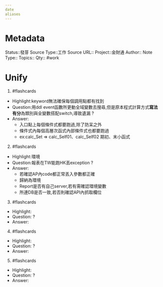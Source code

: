 ```yaml
---
date
aliases
---
```

# Metadata
Status::發芽
Source Type::工作
Source URL::
Project::金財通
Author::
Note Type::
Topics::
Qty::
#work 
# Unify





1. #flashcards 
- Highlight:keyword無法確保每個調用點都有找到
- Question:用ddl event函數所更動全域變數去搜尋,但是原本程式計算方式**寫法有分**為類別與全變數搭配switch,導致遺漏
?
- Answer:
  - 入口點上每個條件式都要跑過,除了防呆之外
  - 條件式內每個高層次函式內部條件式也都要跑過
  - ex:calc_Set => calc_Self01、calc_Self02 期初、末小函式


2. #flashcards 
- Highlight:環境
- Question:報表在TW能跑HK丟exception
?
- Answer:
  - 若確認AP內code都正常丟入參數都正確
  - 歸納為環境
  - Report是否有自己server,若有需確認環境變數
  - 所連DB是否一致,若否則確認API內抓取欄位

3. #flashcards 
- Highlight:
- Question:
?
- Answer:

4. #flashcards 
- Highlight:
- Question:
?
- Answer:

5. #flashcards 
- Highlight:
- Question:
?
- Answer:
